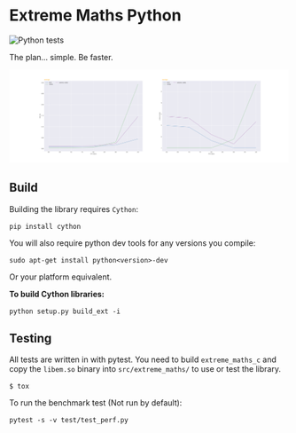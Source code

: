 # Extreme Maths Python

![Python tests](https://github.com/Liamdoult/extreme-maths-py/workflows/Python%20tests/badge.svg)

The plan... simple. Be faster.

![Average speed compared to Numpy and Pytorch](https://github.com/Liamdoult/extreme-maths-py/blob/master/docs/average.png)

## Build

Building the library requires `Cython`:

    pip install cython

You will also require python dev tools for any versions you compile:

    sudo apt-get install python<version>-dev

Or your platform equivalent.

__To build Cython libraries:__

    python setup.py build_ext -i

## Testing

All tests are written in with pytest. You need to build `extreme_maths_c` and copy the `libem.so` binary into `src/extreme_maths/` to use or test the library.

    $ tox

To run the benchmark test (Not run by default):

    pytest -s -v test/test_perf.py
